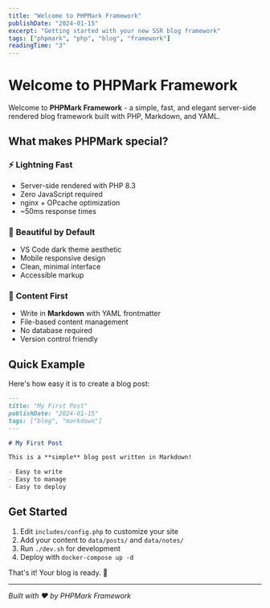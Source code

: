 ```yaml
---
title: "Welcome to PHPMark Framework"
publishDate: "2024-01-15"
excerpt: "Getting started with your new SSR blog framework"
tags: ["phpmark", "php", "blog", "framework"]
readingTime: "3"
---
```


# Welcome to PHPMark Framework

Welcome to **PHPMark Framework** - a simple, fast, and elegant server-side rendered blog framework built with PHP, Markdown, and YAML.

## What makes PHPMark special?

### ⚡ **Lightning Fast**
- Server-side rendered with PHP 8.3
- Zero JavaScript required
- nginx + OPcache optimization
- ~50ms response times

### 🎨 **Beautiful by Default**
- VS Code dark theme aesthetic  
- Mobile responsive design
- Clean, minimal interface
- Accessible markup

### 📝 **Content First**
- Write in **Markdown** with YAML frontmatter
- File-based content management
- No database required
- Version control friendly

## Quick Example

Here's how easy it is to create a blog post:

```markdown
---
title: "My First Post"
publishDate: "2024-01-15"
tags: ["blog", "markdown"]
---

# My First Post

This is a **simple** blog post written in Markdown!

- Easy to write
- Easy to manage  
- Easy to deploy
```

## Get Started

1. Edit `includes/config.php` to customize your site
2. Add your content to `data/posts/` and `data/notes/`
3. Run `./dev.sh` for development
4. Deploy with `docker-compose up -d`

That's it! Your blog is ready. 🚀

---

*Built with ❤️ by PHPMark Framework*